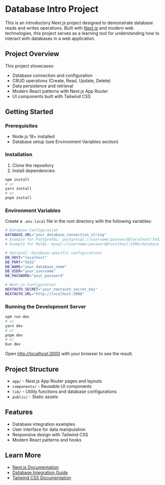 # Database Intro Project

This is an introductory Next.js project designed to demonstrate database reads and writes operations. Built with [Next.js](https://nextjs.org) and modern web technologies, this project serves as a learning tool for understanding how to interact with databases in a web application.

## Project Overview

This project showcases:
- Database connection and configuration
- CRUD operations (Create, Read, Update, Delete)
- Data persistence and retrieval
- Modern React patterns with Next.js App Router
- UI components built with Tailwind CSS

## Getting Started

### Prerequisites

- Node.js 18+ installed
- Database setup (see Environment Variables section)

### Installation

1. Clone the repository
2. Install dependencies:

```bash
npm install
# or
yarn install
# or
pnpm install
```

### Environment Variables

Create a `.env.local` file in the root directory with the following variables:

```bash
# Database Configuration
DATABASE_URL="your_database_connection_string"
# Example for PostgreSQL: postgresql://username:password@localhost:5432/database_name
# Example for MySQL: mysql://username:password@localhost:3306/database_name

# Optional: Database-specific configurations
DB_HOST="localhost"
DB_PORT="5432"
DB_NAME="your_database_name"
DB_USER="your_username"
DB_PASSWORD="your_password"

# Next.js Configuration
NEXTAUTH_SECRET="your_nextauth_secret_key"
NEXTAUTH_URL="http://localhost:3000"
```

### Running the Development Server

```bash
npm run dev
# or
yarn dev
# or
pnpm dev
# or
bun dev
```

Open [http://localhost:3000](http://localhost:3000) with your browser to see the result.

## Project Structure

- `app/` - Next.js App Router pages and layouts
- `components/` - Reusable UI components
- `lib/` - Utility functions and database configurations
- `public/` - Static assets

## Features

- Database integration examples
- User interface for data manipulation
- Responsive design with Tailwind CSS
- Modern React patterns and hooks

## Learn More

- [Next.js Documentation](https://nextjs.org/docs)
- [Database Integration Guide](https://nextjs.org/docs/app/building-your-application/database)
- [Tailwind CSS Documentation](https://tailwindcss.com/docs)
